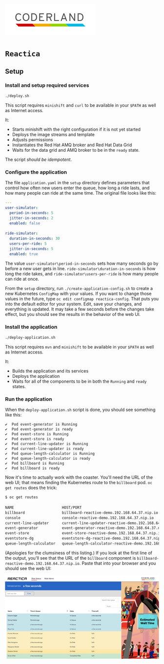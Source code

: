 ![Coderland logo](images/Coderland_logo.png)

# `Reactica`

## Setup


### Install and setup required services

```bash
./deploy.sh
```

This script requires `minishift` and `curl` to be available in your `$PATH` as well as Internet access.

It:

* Starts minishift with the right configuration if it is not yet started
* Deploys the image streams and template
* Adjusts permissions
* Instantiates the Red Hat AMQ broker and Red Hat Data Grid 
* Waits for the data grid and AMQ broker to be in the `ready` state.

The script _should be idempotent_.

### Configure the application 

The file `application.yaml` in the `setup` directory defines parameters that control how often new users enter the queue, how long a ride lasts, and how many people can ride at the same time. The original file looks like this: 

```yaml
---
user-simulator:
  period-in-seconds: 5
  jitter-in-seconds: 2
  enabled: false

ride-simulator:
  duration-in-seconds: 30
  users-per-ride: 5
  jitter-in-seconds: 5
  enabled: true
```

The value `user-simulator\period-in-seconds` sets how many seconds go by before a new user gets in line. `ride-simulator\duration-in-seconds` is how long the ride takes, and `ride-simulator\users-per-ride` is how many people can ride at once. 

From the `setup` directory, run `./create-application-config.sh` to create a new Kubernetes `ConfigMap` with your values. If you want to change those values in the future, type `oc edit configmap reactica-config`. That puts you into the default editor for your system. Edit, save your changes, and everything is updated. It may take a few seconds before the changes take effect, but you should see the results in the behavior of the web UI. 

### Install the application

```bash
./deploy-application.sh
```

This script requires `mvn` and `minishift` to be available in your `$PATH` as well as Internet access.

It:

* Builds the application and its services
* Deploys the application
* Waits for all of the components to be in both the `Running` and `ready` states.

### Run the application

When the `deploy-application.sh` script is done, you should see something like this: 

```
✔️  Pod event-generator is Running
✔️  Pod event-generator is ready
✔️  Pod event-store is Running
✔️  Pod event-store is ready
✔️  Pod current-line-updater is Running
✔️  Pod current-line-updater is ready
✔️  Pod queue-length-calculator is Running
✔️  Pod queue-length-calculator is ready
✔️  Pod billboard is Running
✔️  Pod billboard is ready
```

Now it's time to actually work with the coaster. You'll need the URL of the web UI; that means finding the Kubernetes route to the `billboard` pod. `oc get routes` does the trick: 

```bash
$ oc get routes

NAME                      HOST/PORT                                                          PATH SERVICES         PORT                TERMINATION   WILDCARD
billboard                 billboard-reactive-demo.192.168.64.37.nip.io                       billboard             8080                None
console                   console-reactive-demo.192.168.64.37.nip.io                         eventstream-amq-jolokia <all>             None
current-line-updater      current-line-updater-reactive-demo.192.168.64.37.nip.io            current-line-updater  8080                None
event-generator           event-generator-reactive-demo.192.168.64.37.nip.io                 event-generator       8080                None
event-store               event-store-reactive-demo.192.168.64.37.nip.io                     event-store           8080                None
eventstore-dg             eventstore-dg-reactive-demo.192.168.64.37.nip.io                   eventstore-dg         <all>               None
queue-length-calculator   queue-length-calculator-reactive-demo.192.168.64.37.nip.io         queue-length-calculator   8080 None
```

(Apologies for the clumsiness of this listing.) If you look at the first line of the output, you'll see that the URL of the `billboard` component is `billboard-reactive-demo.192.168.64.37.nip.io`. Paste that into your browser and you should see the web UI: 

![Reactica web UI](images/billboard.png)
